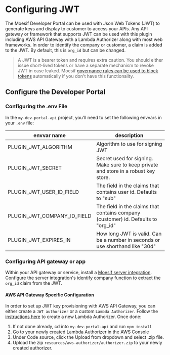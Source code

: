 # Configuring JWT

The Moesif Developer Portal can be used with Json Web Tokens (JWT) to generate keys and display to customer to access your APIs. Any API gateway or framework that supports JWT can be used with this plugin including AWS API Gateway with a Lambda Authorizer along with most web frameworks. In order to identify the company or customer, a claim is added to the JWT. By default, this is `org_id` but can be changed.

> A JWT is a bearer token and requires extra caution. You should either issue short-lived tokens or have a separate mechanism to revoke JWT in case leaked. Moesif [governance rules can be used to block tokens](https://www.moesif.com/features/api-governance-rules) automatically if you don't have this functionality.

## Configure the Developer Portal

### Configuring the .env File

In the `my-dev-portal-api` project, you'll need to set the following envvars in your `.env` file:

|envvar name|description|
|-----------|-----------|
|PLUGIN_JWT_ALGORITHM|Algorithm to use for signing JWT|
|PLUGIN_JWT_SECRET|Secret used for signing. Make sure to keep private and store in a robust key store.|
|PLUGIN_JWT_USER_ID_FIELD|The field in the claims that contains user id. Defaults to "sub"|
|PLUGIN_JWT_COMPANY_ID_FIELD|The field in the claims that contains company (customer) id. Defaults to "org_id"|
|PLUGIN_JWT_EXPIRES_IN|How long JWT is valid. Can be a number in seconds or use shorthand like "30d"|

### Configuring API gateway or app

Within your API gateway or service, install a [Moesif server integration](https://www.moesif.com/docs/server-integration/).
Configure the server integration's identify company function to extract the `org_id` claim from the JWT.

#### AWS API Gateway Specific Configuration

In order to set up JWT key provisioning with AWS API Gateway, you can either create a `JWT authorizer` or a custom `Lambda Authorizer`.
Follow the [instructions here](https://docs.aws.amazon.com/apigateway/latest/developerguide/configure-api-gateway-lambda-authorization.html) to create a new Lambda Authorizer. Once done:
1. If not done already, cd into `my-dev-portal-api` and run `npm install`
2. Go to your newly created Lambda Authorizer in the AWS Console
3. Under Code source, click the Upload from dropdown and select .zip file.
4. Upload the zip `resources/aws-authorizer/authorizer.zip` to your newly created authorizer.